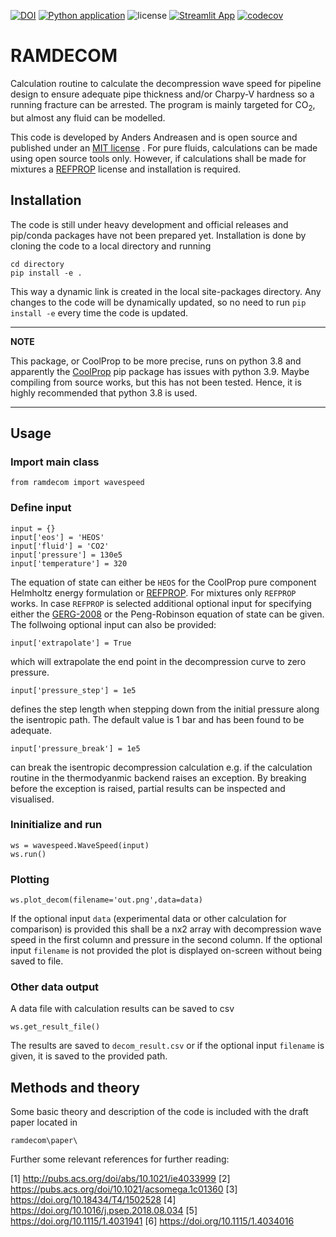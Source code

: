 [![DOI](https://zenodo.org/badge/505804194.svg)](https://zenodo.org/badge/latestdoi/505804194)
[![Python application](https://github.com/andr1976/ramdecom/actions/workflows/python_app.yml/badge.svg)](https://github.com/andr1976/ramdecom/actions/workflows/python_app.yml)
![license](https://img.shields.io/github/license/andr1976/ramdecom)
 [![Streamlit App](https://static.streamlit.io/badges/streamlit_badge_black_white.svg)](https://share.streamlit.io/andr1976/ramdecom/main/scripts/streamlit_app.py)
 [![codecov](https://codecov.io/gh/andr1976/ramdecom/branch/main/graph/badge.svg)](https://codecov.io/gh/andr1976/ramdecom)


# RAMDECOM
Calculation routine to calculate the decompression wave speed for pipeline design to ensure adequate pipe thickness and/or Charpy-V hardness so a running fracture can be arrested. The program is mainly targeted for CO<sub>2</sub>, but almost any fluid can be modelled. 

This code is developed by Anders Andreasen and is open source and published under an [MIT license](https://gitlab.rambollgrp.com/anra/ramdecom/-/blob/main/LICENSE) . For pure fluids, calculations can be made using open source tools only. However, if calculations shall be made for mixtures a [REFPROP](https://www.nist.gov/srd/refprop) license and installation is required.  

## Installation
The code is still under heavy development and official releases and pip/conda packages have not been prepared yet. Installation is done by cloning the code to a local directory and running 

```
cd directory
pip install -e .
```

This way a dynamic link is created in the local site-packages directory. Any changes to the code will be dynamically updated, so no need to run ``` pip install -e ``` every time the code is updated. 


---
**NOTE**

This package, or CoolProp to be more precise, runs on python 3.8 and apparently the [CoolProp](http://www.coolprop.org/) pip package has issues with python 3.9. Maybe compiling from source works, but this has not been tested. Hence, it is highly recommended that python 3.8 is used.

---

## Usage

### Import main class
```
from ramdecom import wavespeed
```

### Define input
```
input = {}
input['eos'] = 'HEOS' 
input['fluid'] = 'CO2'
input['pressure'] = 130e5 
input['temperature'] = 320
``` 

The equation of state can either be ```HEOS``` for the CoolProp pure component Helmholtz energy formulation or [REFPROP](https://www.nist.gov/srd/refprop). For mixtures only ```REFPROP``` works. In case ```REFPROP``` is selected additional optional input for specifying either the [GERG-2008](https://www.thermo.ruhr-uni-bochum.de/thermo/forschung/wagner_GERG.html.de) or the Peng-Robinson equation of state can be given. The follwoing optional input can also be provided:

```
input['extrapolate'] = True
``` 

which will extrapolate the end point in the decompression curve to zero pressure. 

```
input['pressure_step'] = 1e5
```

defines the step length when stepping down from the initial pressure along the isentropic path. The default value is 1 bar and has been found to be adequate. 

```
input['pressure_break'] = 1e5
```

can break the isentropic decompression calculation e.g. if the calculation routine in the thermodyanmic backend raises an exception. By breaking before the exception is raised, partial results can be inspected and visualised. 

### Ininitialize and run
```
ws = wavespeed.WaveSpeed(input)    
ws.run()
```

### Plotting

```
ws.plot_decom(filename='out.png',data=data)
```

If the optional input  ```data``` (experimental data or other calculation for comparison) is provided this shall be a nx2 array with decompression wave speed in the first column and pressure in the second column. If the optional input ```filename``` is not provided the plot is displayed on-screen without being saved to file. 

### Other data output 
A data file with calculation results can be saved to csv

```
ws.get_result_file()
```
The results are saved to ```decom_result.csv``` or if the optional input  ```filename``` is given, it is saved to the provided path. 

## Methods and theory
Some basic theory and description of the code is included with the draft paper located in 

```
ramdecom\paper\
```

Further some relevant references for further reading: 

[1] http://pubs.acs.org/doi/abs/10.1021/ie4033999
[2] https://pubs.acs.org/doi/10.1021/acsomega.1c01360
[3] https://doi.org/10.18434/T4/1502528
[4] https://doi.org/10.1016/j.psep.2018.08.034
[5] https://doi.org/10.1115/1.4031941 
[6] https://doi.org/10.1115/1.4034016 

